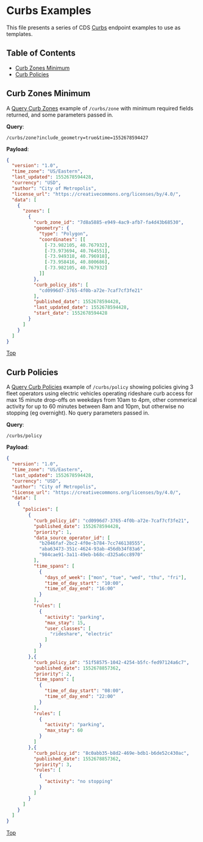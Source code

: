 # Curbs Examples

This file presents a series of CDS [Curbs](/curbs) endpoint examples to use as templates.

## Table of Contents

- [Curb Zones Minimum](#curb-zones-minimum)
- [Curb Policies](#curb-policies)

## Curb Zones Minimum

A [Query Curb Zones](/curbs#query-curb-zones) example of `/curbs/zone` with minimum required fields returned, and some parameters passed in.

**Query**: 

`/curbs/zone?include_geometry=true&time=1552678594427`

**Payload**:

```json
{
  "version": "1.0",
  "time_zone": "US/Eastern",
  "last_updated": 1552678594428,
  "currency": "USD",
  "author": "City of Metropolis",
  "license_url": "https://creativecommons.org/licenses/by/4.0/",
  "data": [
    {
      "zones": [
        {
          "curb_zone_id": "7d8a5885-e949-4ac9-afb7-fa4d43b68530",
          "geometry": {
            "type": "Polygon",
            "coordinates": [[
              [-73.982105, 40.767932],
              [-73.973694, 40.764551],
              [-73.949318, 40.796918],
              [-73.958416, 40.800686],
              [-73.982105, 40.767932]
            ]]
          },
          "curb_policy_ids": [
            "cd0996d7-3765-4f0b-a72e-7caf7cf3fe21"
          ],
          "published_date": 1552678594428,
          "last_updated_date": 1552678594428,
          "start_date": 1552678594428
        }
      ] 
    }
  ]
}
```

[Top](#table-of-contents)

## Curb Policies

A [Query Curb Policies](https://github.com/openmobilityfoundation/curb-data-specification/tree/feature-release-work-1/curbs#query-curb-policies) example of `/curbs/policy` showing policies giving 3 fleet operators using electric vehicles operating rideshare curb access for max 15 minute drop-offs on weekdays from 10am to 4pm, other commerical activity for up to 60 minutes between 8am and 10pm, but otherwise no stopping (eg overnight). No query parameters passed in.

**Query**: 

`/curbs/policy`

**Payload**:

```json
{
  "version": "1.0",
  "time_zone": "US/Eastern",
  "last_updated": 1552678594428,
  "currency": "USD",
  "author": "City of Metropolis",
  "license_url": "https://creativecommons.org/licenses/by/4.0/",
  "data": [
    {
      "policies": [
        {
          "curb_policy_id": "cd0996d7-3765-4f0b-a72e-7caf7cf3fe21",
          "published_date": 1552678594428,
          "priority": 1,
          "data_source_operator_id": [
            "b2046faf-2bc2-4f0e-b784-7cc746138555", 
            "aba63473-351c-4624-93ab-456db34f83a6", 
            "984cae91-3a11-49eb-b68c-d325a6cc8970"
          ],
          "time_spans": [
            {
              "days_of_week": ["mon", "tue", "wed", "thu", "fri"],
              "time_of_day_start": "10:00",
              "time_of_day_end": "16:00"
            }
          ],
          "rules": [
            {
              "activity": "parking",
              "max_stay": 15,
              "user_classes": [
                "rideshare", "electric"
              ]
            }
          ]
        },{
          "curb_policy_id": "51f58575-1042-4254-b5fc-fed97124a6c7",
          "published_date": 1552678857362,
          "priority": 2,
          "time_spans": [
            {
              "time_of_day_start": "08:00",
              "time_of_day_end": "22:00"
            }
          ],
          "rules": [
            {
              "activity": "parking",
              "max_stay": 60
            }
          ]
        },{
          "curb_policy_id": "8c0abb35-b8d2-469e-bdb1-b6de52c430ac",
          "published_date": 1552678857362,
          "priority": 3,
          "rules": [
            {
              "activity": "no stopping"
            }
          ]
        }
      ] 
    }
  ]
}
```

[Top](#table-of-contents)

